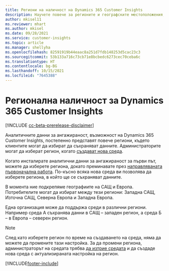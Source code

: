 ```yaml
---
title: Региони на наличност на Dynamics 365 Customer Insights
description: Научете повече за регионите и географските местоположения, в които е внедрена услугата.
author: mkisel11
ms.reviewer: mhart
ms.author: mkisel
ms.date: 09/28/2021
ms.service: customer-insights
ms.topic: article
ms.manager: shellyha
ms.openlocfilehash: 82591919b44eaac8a251d7fdb148253d5cac23c3
ms.sourcegitcommit: 53b133a716c73cb71e8bcbedc6273cec70ceba6c
ms.translationtype: HT
ms.contentlocale: bg-BG
ms.lasthandoff: 10/15/2021
ms.locfileid: "7645388"
---
```

# <a name="regional-availability-for-dynamics-365-customer-insights"></a>Регионална наличност за Dynamics 365 Customer Insights

[!INCLUDE [cc-beta-prerelease-disclaimer](includes/cc-beta-prerelease-disclaimer.md)]

Аналитичните данни за ангажираност, възможност на Dynamics 365 Customer Insights, постепенно представят повече региони, където клиентите могат да избират да съхраняват данните. Администраторите могат да изберат регион, когато [създават нова среда](create-new-environment.md). 

Когато инсталирате аналитични данни за ангажираност за първи път, можете да изберете региона, докато преминавате през [направляваната първоначална работа](quickstart.md). По-късно всяка нова среда ви позволява да изберете региона, в който ще се съхраняват данните.

В момента ние подкрепяме географиите на САЩ и Европа. Потребителите могат да избират между тези региони: Западна САЩ, Източна САЩ, Северна Европа и Западна Европа.

Една организация може да поддържа среди в различни региони. Например среда A съхранява данни в САЩ – западен регион, а среда Б – в Европа – северен регион.

> [!NOTE]
> След като изберете регион по време на създаването на среда, няма да можете да промените тази настройка. За да промени региона, администраторът на средата трябва [да изтрие средата](manage-environments-workspaces.md#delete-an-environment) и да създаде нова среда с актуализираната настройка на регион.


[!INCLUDE[footer-include](../includes/footer-banner.md)]
